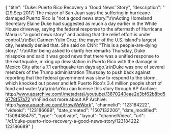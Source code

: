 {
    "title": "Duke: Puerto Rico Recovery a 'Good News' Story",
    "description": "(29 Sep 2017) The mayor of San Juan says the suffering in hurricane-damaged Puerto Rico is \"not a good news story.\"\r\nActing Homeland Secretary Elaine Duke had suggested as much a day earlier in the White House driveway, saying the federal response to the aftermath of Hurricane Maria is \"a good news story\" and adding that the relief effort is under control.\r\nBut Carmen Yulin Cruz, the mayor of the U.S. island's largest city, heatedly denied that. She said on CNN: \"This is a people-are-dying story.\"     \r\nAfter being asked to clarify her remarks Thursday, Duke misspoke and said it was good news that there was a unified response to the earthquake, mixing up devastation in Puerto Rico with the damage in Mexico City after a 7.1 earthquake ten days ago.\r\nDuke was one of several members of the Trump administration Thursday to push back against reporting that the federal government was slow to respond to the storm, which knocked out power and left Puerto Rico's 3.4 million people short of food and water.\r\n\r\n\r\nYou can license this story through AP Archive: http:\/\/www.aparchive.com\/metadata\/youtube\/3870240eae2e3bf62b8bd59778f57a72 \r\nFind out more about AP Archive: http:\/\/www.aparchive.com\/HowWeWork",
    "channelid": "123184222",
    "videoid": "123186689",
    "date_created": "1507132206",
    "date_modified": "1508436475",
    "type": "captivate",
    "layout": "channelVideo",
    "url": "\/c1\/duke-puerto-rico-recovery-a-good-news-story\/123184222-123186689"
}